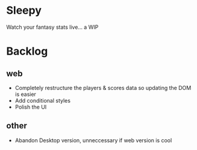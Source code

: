 # Sleepy
Watch your fantasy stats live... a WIP

# Backlog
## web
- Completely restructure the players & scores data so updating the DOM is easier
- Add conditional styles
- Polish the UI

## other
- Abandon Desktop version, unneccessary if web version is cool
